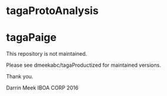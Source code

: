 # tagaProtoAnalysis
# tagaPaige

This repository is not maintained.

Please see dmeekabc/tagaProductized for maintained versions.

Thank you.

Darrin Meek
IBOA CORP 2016
